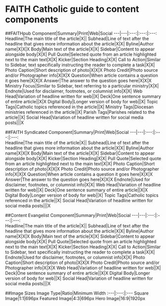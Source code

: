 # FAITH Catholic guide to content components

##FAITHpub
Component|Summary|Print|Web|Social
---|---|:---:|:---:|:---:       
Headline|The main title of the article|X||
Subhead|Line of text after the headline that gives more information about the article|X|X|
Byline|Author name|X|X|X
Body|Main text of the article|X|X|
Sidebar|Content to appear alongside body|X|X|
Pull Quote|Selected quote from an article highlighted next to the main text|X|X|
Kicker|Section Heading|X|X|
Call to Action|Similar to Sidebar, text specifically instructing the reader to complete a task|X|X|
Photo Caption|Short description of photo|X|X|X
Photo Credit|Photo source and/or Photographer info|X|X|X
Question|When article contains a question it goes here|X|X|X
Answer|The answer to the question goes here|X|X|X
Ministry Focus|Similar to Sidebar, text referring to a particular ministry|X|X|
Endnote|Used for disclaimer, footnotes, or columnist info|X|X|
Web Head|Variation of headline written for web||X|
Deck|One sentence summary of entire article||X|X
Digital Body|Longer version of body for web||X|
Topic Tags|Catholic topics referenced in the article||X|
Ministry Tags|Diocesan ministries referenced in the article||X|
Parish Tags|Parishes related to the article||X|
Social Head|Variation of headline written for social media posts|||X

##FAITH Syndicated
Component|Summary|Print|Web|Social
---|---|:---:|:---:|:---:       
Headline|The main title of the article|X||
Subhead|Line of text after the headline that gives more information about the article|X|X|
Byline|Author name|X|X|X
Body|Main text of the article|X|X|
Sidebar|Content to appear alongside body|X|X|
Kicker|Section Heading|X|X|
Pull Quote|Selected quote from an article highlighted next to the main text|X|X|
Photo Caption|Short description of photo|X|X|X
Photo Credit|Photo source and/or Photographer info|X|X|X
Question|When article contains a question it goes here|X|X|X
Answer|The answer to the question goes here|X|X|X
Endnote|Used for disclaimer, footnotes, or columnist info|X|X|
Web Head|Variation of headline written for web||X|
Deck|One sentence summary of entire article||X|X
Digital Body|Longer version of body for web||X|
Topic Tags|Catholic topics referenced in the article||X|
Social Head|Variation of headline written for social media posts|||X

##Content Evangelist
Component|Summary|Print|Web|Social
---|---|:---:|:---:|:---:       
Headline|The main title of the article|X||
Subhead|Line of text after the headline that gives more information about the article|X|X|
Byline|Author name|X|X|X
Body|Main text of the article|X|X|
Sidebar|Content to appear alongside body|X|X|
Pull Quote|Selected quote from an article highlighted next to the main text|X|X|
Kicker|Section Heading|X|X|
Call to Action|Similar to Sidebar, text specifically instructing the reader to complete a task|X|X|
Endnote|Used for disclaimer, footnotes, or columnist info|X|X|
Photo Caption|Short description of photo|X|X|X
Photo Credit|Photo source and/or Photographer info|X|X|X
Web Head|Variation of headline written for web||X|
Deck|One sentence summary of entire article||X|X
Digital Body|Longer version of body for web||X|
Social Head|Variation of headline written for social media posts|||X

##Image Sizes
Image Type|Ratio|Minimum Width
:---|:---:|:---
Square Image|1:1|696px
Featured Image|4:3|696px
Hero Image|16:9|1920px
